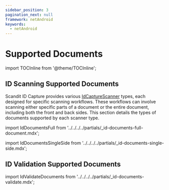 ```yaml
---
sidebar_position: 3
pagination_next: null
framework: netAndroid
keywords:
  - netAndroid
---
```


# Supported Documents

import TOCInline from '@theme/TOCInline';

<TOCInline toc={toc} />

## ID Scanning Supported Documents

Scandit ID Capture provides various [IdCaptureScanner](https://docs.scandit.com/data-capture-sdk/dotnet.android/id-capture/api/id-capture-scanner.html#id-capture-scanner) types, each designed for specific scanning workflows. These workflows can involve scanning either specific parts of a document or the entire document, including both the front and back sides. This section details the types of documents supported by each scanner type.

import IdDocumentsFull from '../../../../partials/_id-documents-full-document.mdx';

<IdDocumentsFull/>

import IdDocumentsSingleSide from '../../../../partials/_id-documents-single-side.mdx';

<IdDocumentsSingleSide/>

## ID Validation Supported Documents

import IdValidateDocuments from '../../../../partials/_id-documents-validate.mdx';

<IdValidateDocuments/>